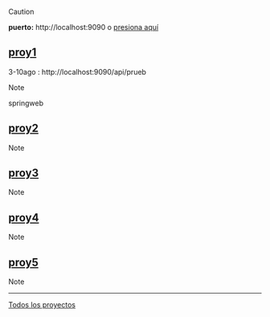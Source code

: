 > [!CAUTION]
>**puerto:** http://localhost:9090 o [presiona aquí](http://localhost:9090)

## [proy1](/proy1)
3-10ago : http://localhost:9090/api/prueb
> [!NOTE]
> springweb

## [proy2](/proy2)
> [!NOTE]
>
## [proy3](/proy3)
> [!NOTE]
>
## [proy4](/proy4)
> [!NOTE]
>
## [proy5](/proy5)
> [!NOTE]
> 

---
[Todos los proyectos](https://github.com/jjehu/taller1-springboot/tree/main)
